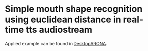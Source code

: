# Simple mouth shape recognition using euclidean distance in real-time tts audiostream
Applied example can be found in [DesktopARONA](https://github.com/FENRlR/DesktopARONA).
